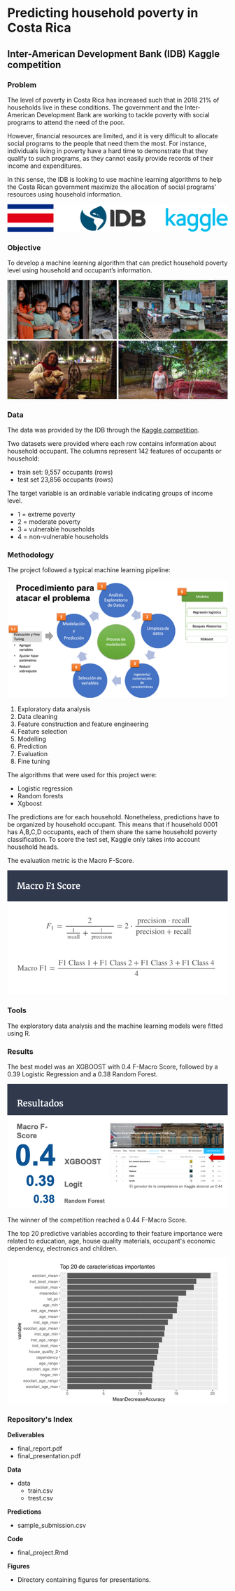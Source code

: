 # Predicting household poverty in Costa Rica
## Inter-American Development Bank (IDB) Kaggle competition

### Problem

The level of poverty in Costa Rica has increased such that in 2018 21% of households live in these conditions. The government and the Inter-American Development Bank are working to tackle poverty with social programs to attend the need of the poor.

However, financial resources are limited, and it is very difficult to allocate social programs to the people that need them the most. For instance, individuals living in poverty have a hard time to demonstrate that they qualify to such programs, as they cannot easily provide records of their income and expenditures.

In this sense, the IDB is looking to use machine learning algorithms to help the Costa Rican government maximize the allocation of social programs' resources using household information.

![alt text](figures/banner.png)

### Objective

To develop a machine learning algorithm that can predict household poverty level using household and occupant’s information.

![alt text](figures/poverty.png)

### Data

The data was provided by the IDB through the [Kaggle competition](https://www.kaggle.com/c/costa-rican-household-poverty-prediction).

Two datasets were provided where each row contains information about household occupant. The columns represent 142 features of occupants or household:

- train set: 9,557 occupants (rows)
- test set 23,856 occupants (rows)

The target variable is an ordinable variable indicating groups of income level.

- 1 = extreme poverty 
- 2 = moderate poverty 
- 3 = vulnerable households 
- 4 = non-vulnerable households

### Methodology

The project followed a typical machine learning pipeline:

![alt text](figures/methodology.png)

1. Exploratory data analysis
2. Data cleaning
3. Feature construction and feature engineering
4. Feature selection
5. Modelling
6. Prediction
7. Evaluation
8. Fine tuning

The algorithms that were used for this project were:

- Logistic regression
- Random forests
- Xgboost

The predictions are for each household. Nonetheless, predictions have to be organized by household occupant. This means that if household 0001 has A,B,C,D occupants, each of them share the same household poverty classification. To score the test set, Kaggle only takes into account household heads.

The evaluation metric is the Macro F-Score.

![alt text](figures/metric.png)

### Tools

The exploratory data analysis and the machine learning models were fitted using R.

### Results 

The best model was an XGBOOST with 0.4 F-Macro Score, followed by a 0.39 Logistic Regression and a 0.38 Random Forest.

![alt text](figures/results.png)

The winner of the competition reached a 0.44 F-Macro Score.

The top 20 predictive variables according to their feature importance were related to education, age, house quality materials, occupant's economic dependency, electronics and children.

![alt text](figures/top20_features.png)

### Repository's Index

**Deliverables**

- final_report.pdf
- final_presentation.pdf

**Data**

- data
	- train.csv
	- trest.csv

**Predictions**
	
- sample_submission.csv

**Code**

- final_project.Rmd

**Figures**

- Directory containing figures for presentations.
